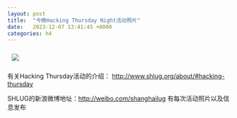 ```yaml
---
layout: post
title:  "今晚Hacking Thursday Night活动照片"
date:   2023-12-07 13:41:45 +0000
categories: h4
---
```


[<img src='/res2023q4/nc07.h4/nc07_2043_3275+08.1920p.jpg' style='margin:10px'>](/res2023q4/nc07.h4/nc07_2043_3275+08.JPG)

有关Hacking Thursday活动的介绍：
http://www.shlug.org/about/#hacking-thursday

SHLUG的新浪微博地址：http://weibo.com/shanghailug 有每次活动照片以及信息发布


